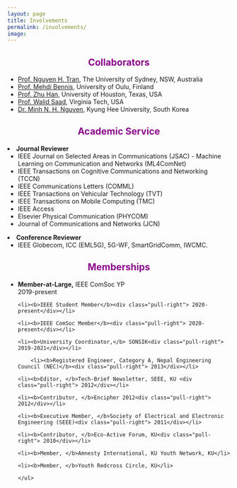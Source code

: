```yaml
---
layout: page
title: Involvements
permalink: /involvements/
image: 
---
```


<h2 align="center"> <font color="darkmagenta">Collaborators</font></h2>
    <ul>
		<li><a href="https://nguyenhoangtran.github.io/" target="_blank"> Prof. Nguyen H. Tran</a>, The University of Sydney, NSW, Australia</li>
		<li><a href="https://sites.google.com/view/dr-mehdi-bennis/home" target="_blank"> Prof. Mehdi Bennis</a>, University of Oulu, Finland</li>
	        <li><a href="http://www2.egr.uh.edu/~zhan2/" target="_blank"> Prof. Zhu Han</a>, University of Houston, Texas, USA</li>
		<li><a href="http://www.netsciwis.com/" target="_blank"> Prof. Walid Saad</a>, Virginia Tech, USA</li>
		<li><a href="https://nhatminh.github.io/" target="_blank"> Dr. Minh N. H. Nguyen</a>, Kyung Hee University, South Korea</li>
    </ul>


<h2 align="center"> <font color="darkmagenta">Academic Service</font></h2>

  <li><strong>Journal Reviewer</strong>
    <ul>
		<li>IEEE Journal on Selected Areas in Communications (JSAC) - Machine Learning on Communication and Networks (ML4ComNet)</li>
		<li>IEEE Transactions on Cognitive Communications and Networking (TCCN)</li>
		<li> IEEE Communications Letters (COMML) </li>
		<li>IEEE Transactions on Vehicular Technology (TVT)</li>
		<li>IEEE Transactions on Mobile Computing (TMC)</li>
		<li>IEEE Access</li>
		<li> Elsevier Physical Communication (PHYCOM) </li>
		<li>Journal of Communications and Networks (JCN)</li>
    </ul>
  </li>
  <li><strong>Conference Reviewer</strong>
	<ul>
	<li>IEEE Globecom, ICC (EML5G), 5G-WF, SmartGridComm, IWCMC.</li>
    </ul>


<h2 align="center"> <font color="darkmagenta">Memberships</font></h2>
<ul>
	<li><b>Member-at-Large,</b> IEEE ComSoc YP<div class="pull-right"> 2019-present</div></li>

	<li><b>IEEE Student Member</b><div class="pull-right"> 2020-present</div></li>

	<li><b>IEEE ComSoc Member</b><div class="pull-right"> 2020-present</div></li>
											
    <li><b>University Coordinator,</b> SONSIK<div class="pull-right"> 2019-2021</div></li>
    
    	<li><b>Registered Engineer, Category A, Nepal Engineering Council (NEC)</b><div class="pull-right"> 2013</div></li>

	<li><b>Editor, </b>Tech-Brief Newsletter, SEEE, KU <div class="pull-right"> 2012</div></li>

	<li><b>Contributor, </b>Encipher 2012<div class="pull-right"> 2012</div></li>
						
	<li><b>Executive Member, </b>Society of Electrical and Electronic Engineering (SEEE)<div class="pull-right"> 2011</div></li>
	
	<li><b>Contributor, </b>Eco-Active Forum, KU<div class="pull-right"> 2010</div></li>

    <li><b>Member, </b>Amnesty International, KU Youth Network, KU</li>

    <li><b>Member, </b>Youth Redcross Circle, KU</li>
	
	</ul>


